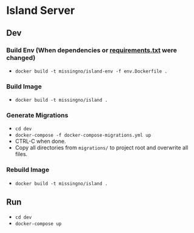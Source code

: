# Island Server

## Dev

### Build Env (When dependencies or [requirements.txt](requirements.txt) were changed)

- `docker build -t missingno/island-env -f env.Dockerfile .`

### Build Image

- `docker build -t missingno/island .`

### Generate Migrations

- `cd dev`
- `docker-compose -f docker-compose-migrations.yml up`
- CTRL-C when done.
- Copy all directories from `migrations/` to project root and overwrite all files.

### Rebuild Image

- `docker build -t missingno/island .`

## Run

- `cd dev`
- `docker-compose up`
